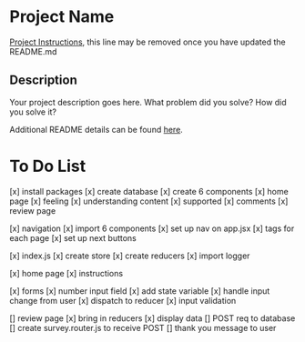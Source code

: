 # Project Name

[Project Instructions](./INSTRUCTIONS.md), this line may be removed once you have updated the README.md

## Description

Your project description goes here. What problem did you solve? How did you solve it?

Additional README details can be found [here](https://github.com/PrimeAcademy/readme-template/blob/master/README.md).

# To Do List
[x] install packages
[x] create database
[x] create 6 components
    [x] home page
    [x] feeling
    [x] understanding content
    [x] supported
    [x] comments
    [x] review page

[x] navigation
    [x] import 6 components
    [x] set up nav on app.jsx
    [x] <Route> tags for each page
    [x] set up next buttons

[x] index.js
    [x] create store
    [x] create reducers
    [x] import logger

[x] home page
    [x] instructions

[x] forms 
    [x] number input field
    [x] add state variable
    [x] handle input change from user
    [x] dispatch to reducer
    [x] input validation

[] review page
    [x] bring in reducers
    [x] display data
    [] POST req to database
        [] create survey.router.js to receive POST
    [] thank you message to user